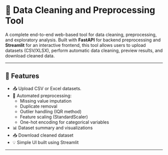 # 🧹 Data Cleaning and Preprocessing Tool

A complete end-to-end web-based tool for data cleaning, preprocessing, and exploratory analysis. Built with **FastAPI** for backend preprocessing and **Streamlit** for an interactive frontend, this tool allows users to upload datasets (CSV/XLSX), perform automatic data cleaning, preview results, and download cleaned data.

---

## 🚀 Features

- 📤 Upload CSV or Excel datasets.
- 🧠 Automated preprocessing:
  - Missing value imputation
  - Duplicate removal
  - Outlier handling (IQR method)
  - Feature scaling (StandardScaler)
  - One-hot encoding for categorical variables
- 📊 Dataset summary and visualizations
- 📥 Download cleaned dataset
- 💡 Simple UI built using Streamlit

---


